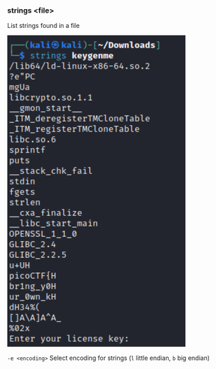 
### strings \<file\>
List strings found in a file

![](../../Images/strings.png)

`-e <encoding>`  Select encoding for strings (`l` little endian, `b` big endian) 